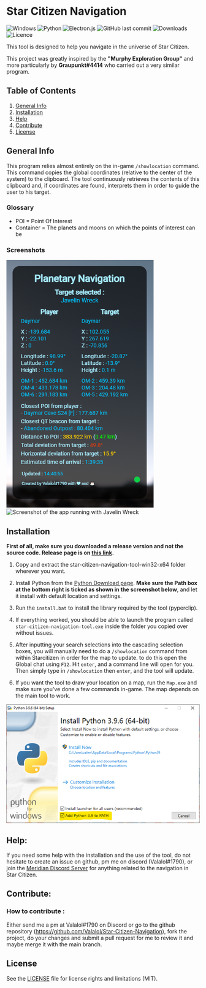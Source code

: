 # Star Citizen Navigation

![Windows](https://img.shields.io/badge/Windows-0078D6?style=flat-square&logo=windows&logoColor=white)
![Python](https://img.shields.io/badge/python-3670A0?style=flat-square&logo=python&logoColor=ffdd54)
![Electron.js](https://img.shields.io/badge/Electron-191970?style=flat-square&logo=Electron&logoColor=white)
![GitHub last commit](https://img.shields.io/github/last-commit/Valalol/Star-Citizen-Navigation?style=flat-square)
![Downloads](https://img.shields.io/github/downloads/Valalol/Star-Citizen-Navigation/total?style=flat-square)
![Licence](https://img.shields.io/dub/l/vibe-d?style=flat-square)


This tool is designed to help you navigate in the universe of Star Citizen.

This project was greatly inspired by the **"Murphy Exploration Group"** and more particularly by **Graupunkt#4414** who carried out a very similar program.


## Table of Contents
1. [General Info](#general-info)
2. [Installation](#installation)
3. [Help](#help)
4. [Contribute](#contribute)
5. [License](#license)


## General Info
This program relies almost entirely on the in-game `/showlocation` command. This command copies the global coordinates (relative to the center of the system) to the clipboard. The tool continuously retrieves the contents of this clipboard and, if coordinates are found, interprets them in order to guide the user to his target.


### Glossary 
- POI = Point Of Interest
- Container = The planets and moons on which the points of interest can be

### Screenshots
![Screenshot of the main window](Images/Screenshot_1.png)
![Screenshot of the app running with Javelin Wreck](Images/Screenshot_2.png)


## Installation

**First of all, make sure you downloaded a release version and not the source code. Release page is on [this link](https://github.com/Valalol/Star-Citizen-Navigation/releases).**

1) Copy and extract the star-citizen-navigation-tool-win32-x64 folder wherever you want.

2) Install Python from the [Python Download page](https://www.python.org/downloads/). **Make sure the Path box at the bottom right is ticked as shown in the screenshot below**, and let it install with default location and settings.

3) Run the `install.bat` to install the library required by the tool (pyperclip).

4) If everything worked, you should be able to launch the program called `star-citizen-navigation-tool.exe` inside the folder you copied over without issues.

5) After inputting your search selections into the cascading selection  boxes, you will manually need to do a `/showlocation` command from within Starcitizen in order for the map to update.
to do this open the Global chat using `F12`. Hit `enter`, and a command line will open for you. Then simply type in `/showlocation` then `enter`, and the tool will update.

6) If you want the tool to draw your location on a map, run the `Map.exe` and make sure you've done a few commands in-game. The map depends on the main tool to work.

![Screenshot of the Add to PATH box](Images/Screenshot_3.png)

## Help:
If you need some help with the installation and the use of the tool, do not hesitate to create an issue on github, pm me on discord (Valalol#1790), or join the [Meridian Discord Server](https://discord.gg/WMh5YCeQVS) for anything related to the navigation in Star Citizen.

## Contribute:
### How to contribute :

Either send me a pm at Valalol#1790 on Discord or go to the github repository (https://github.com/Valalol/Star-Citizen-Navigation), fork the project, do your changes and submit a pull request for me to review it and maybe merge it with the main branch. 


## License

See the [LICENSE](LICENSE.md) file for license rights and limitations (MIT).

